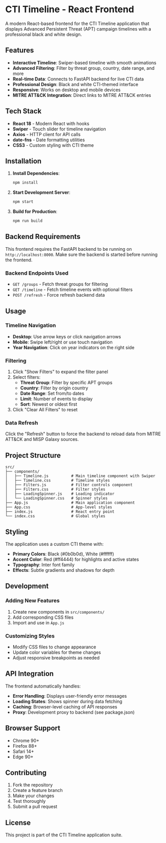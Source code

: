 # CTI Timeline - React Frontend

A modern React-based frontend for the CTI Timeline application that displays Advanced Persistent Threat (APT) campaign timelines with a professional black and white design.

## Features

- **Interactive Timeline**: Swiper-based timeline with smooth animations
- **Advanced Filtering**: Filter by threat group, country, date range, and more
- **Real-time Data**: Connects to FastAPI backend for live CTI data
- **Professional Design**: Black and white CTI-themed interface
- **Responsive**: Works on desktop and mobile devices
- **MITRE ATT&CK Integration**: Direct links to MITRE ATT&CK entries

## Tech Stack

- **React 18** - Modern React with hooks
- **Swiper** - Touch slider for timeline navigation
- **Axios** - HTTP client for API calls
- **date-fns** - Date formatting utilities
- **CSS3** - Custom styling with CTI theme

## Installation

1. **Install Dependencies**:
   ```bash
   npm install
   ```

2. **Start Development Server**:
   ```bash
   npm start
   ```

3. **Build for Production**:
   ```bash
   npm run build
   ```

## Backend Requirements

This frontend requires the FastAPI backend to be running on `http://localhost:8000`. Make sure the backend is started before running the frontend.

### Backend Endpoints Used

- `GET /groups` - Fetch threat groups for filtering
- `GET /timeline` - Fetch timeline events with optional filters
- `POST /refresh` - Force refresh backend data

## Usage

### Timeline Navigation

- **Desktop**: Use arrow keys or click navigation arrows
- **Mobile**: Swipe left/right or use touch navigation
- **Year Navigation**: Click on year indicators on the right side

### Filtering

1. Click "Show Filters" to expand the filter panel
2. Select filters:
   - **Threat Group**: Filter by specific APT groups
   - **Country**: Filter by origin country
   - **Date Range**: Set from/to dates
   - **Limit**: Number of events to display
   - **Sort**: Newest or oldest first
3. Click "Clear All Filters" to reset

### Data Refresh

Click the "Refresh" button to force the backend to reload data from MITRE ATT&CK and MISP Galaxy sources.

## Project Structure

```
src/
├── components/
│   ├── Timeline.js          # Main timeline component with Swiper
│   ├── Timeline.css         # Timeline styles
│   ├── Filters.js           # Filter controls component
│   ├── Filters.css          # Filter styles
│   ├── LoadingSpinner.js    # Loading indicator
│   └── LoadingSpinner.css   # Spinner styles
├── App.js                   # Main application component
├── App.css                  # App-level styles
├── index.js                 # React entry point
└── index.css                # Global styles
```

## Styling

The application uses a custom CTI theme with:

- **Primary Colors**: Black (#0b0b0d), White (#ffffff)
- **Accent Color**: Red (#ff4444) for highlights and active states
- **Typography**: Inter font family
- **Effects**: Subtle gradients and shadows for depth

## Development

### Adding New Features

1. Create new components in `src/components/`
2. Add corresponding CSS files
3. Import and use in `App.js`

### Customizing Styles

- Modify CSS files to change appearance
- Update color variables for theme changes
- Adjust responsive breakpoints as needed

## API Integration

The frontend automatically handles:

- **Error Handling**: Displays user-friendly error messages
- **Loading States**: Shows spinner during data fetching
- **Caching**: Browser-level caching of API responses
- **Proxy**: Development proxy to backend (see package.json)

## Browser Support

- Chrome 90+
- Firefox 88+
- Safari 14+
- Edge 90+

## Contributing

1. Fork the repository
2. Create a feature branch
3. Make your changes
4. Test thoroughly
5. Submit a pull request

## License

This project is part of the CTI Timeline application suite.
